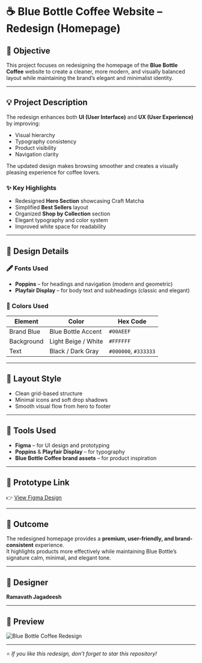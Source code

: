 # ☕ Blue Bottle Coffee Website – Redesign (Homepage)

## 🎯 Objective
This project focuses on redesigning the homepage of the **Blue Bottle Coffee** website to create a cleaner, more modern, and visually balanced layout while maintaining the brand’s elegant and minimalist identity.

---

## 💡 Project Description
The redesign enhances both **UI (User Interface)** and **UX (User Experience)** by improving:
- Visual hierarchy  
- Typography consistency  
- Product visibility  
- Navigation clarity  

The updated design makes browsing smoother and creates a visually pleasing experience for coffee lovers.

### ✨ Key Highlights
- Redesigned **Hero Section** showcasing Craft Matcha  
- Simplified **Best Sellers** layout  
- Organized **Shop by Collection** section  
- Elegant typography and color system  
- Improved white space for readability  

---

## 🎨 Design Details

### 🖋 Fonts Used
- **Poppins** – for headings and navigation (modern and geometric)
- **Playfair Display** – for body text and subheadings (classic and elegant)

### 🌈 Colors Used
| Element | Color | Hex Code |
|----------|--------|----------|
| Brand Blue | Blue Bottle Accent | `#00AEEF` |
| Background | Light Beige / White | `#FFFFFF` |
| Text | Black / Dark Gray | `#000000`, `#333333` |

---

## 🧱 Layout Style
- Clean grid-based structure  
- Minimal icons and soft drop shadows  
- Smooth visual flow from hero to footer  

---

## 🧩 Tools Used
- **Figma** – for UI design and prototyping  
- **Poppins** & **Playfair Display** – for typography  
- **Blue Bottle Coffee brand assets** – for product inspiration  

---

## 🔗 Prototype Link
👉 [View Figma Design](https://www.figma.com/design/rGdQpaNIW93xdRqUGyPu8O/%C2%A0Elevate%C2%A0Labs?node-id=97-47&t=4q7j0fc8K0m6Lk2W-1)

---

## 🏁 Outcome
The redesigned homepage provides a **premium, user-friendly, and brand-consistent** experience.  
It highlights products more effectively while maintaining Blue Bottle’s signature calm, minimal, and elegant tone.

---

## 🧠 Designer
**Ramavath Jagadeesh**

---

## 📸 Preview
![Blue Bottle Coffee Redesign](./489d3907-e985-4590-a9f0-be163b495106.png)

---

⭐ *If you like this redesign, don’t forget to star this repository!*
